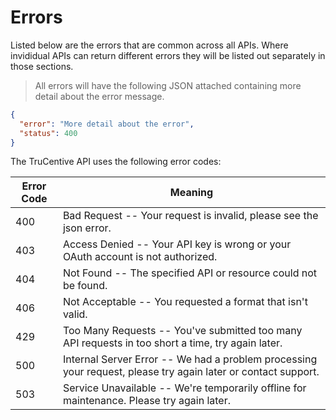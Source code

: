 # Errors

<aside class="notice">
Listed below are the errors that are common across all APIs. Where invididual APIs can return different errors they will
be listed out separately in those sections.
</aside>

> All errors will have the following JSON attached containing more detail about the error message.

```json
{
  "error": "More detail about the error",
  "status": 400
}
```

The TruCentive API uses the following error codes:

Error Code | Meaning
---------- | -------
400 | Bad Request -- Your request is invalid, please see the json error.
403 | Access Denied -- Your API key is wrong or your OAuth account is not authorized.
404 | Not Found -- The specified API or resource could not be found.
406 | Not Acceptable -- You requested a format that isn't valid.
429 | Too Many Requests -- You've submitted too many API requests in too short a time, try again later.
500 | Internal Server Error -- We had a problem processing your request, please try again later or contact support.
503 | Service Unavailable -- We're temporarily offline for maintenance. Please try again later.
